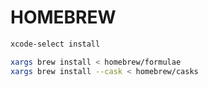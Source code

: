 # HOMEBREW

```bash
xcode-select install

xargs brew install < homebrew/formulae
xargs brew install --cask < homebrew/casks
````
